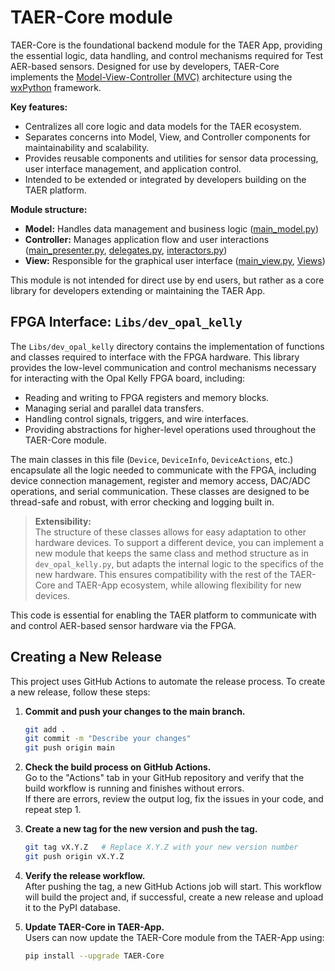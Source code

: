 # TAER-Core module

TAER-Core is the foundational backend module for the TAER App, providing the essential logic, data handling, and control mechanisms required for Test AER-based sensors. Designed for use by developers, TAER-Core implements the [Model-View-Controller (MVC)](https://wiki.wxpython.org/ModelViewController) architecture using the [wxPython](https://wiki.wxpython.org) framework. 

**Key features:**
- Centralizes all core logic and data models for the TAER ecosystem.
- Separates concerns into Model, View, and Controller components for maintainability and scalability.
- Provides reusable components and utilities for sensor data processing, user interface management, and application control.
- Intended to be extended or integrated by developers building on the TAER platform.

**Module structure:**
- **Model:** Handles data management and business logic ([main_model.py](https://github.com/rafo-og/TAER_Core/blob/main/src/TAER_Core/main_model.py))
- **Controller:** Manages application flow and user interactions ([main_presenter.py](https://github.com/rafo-og/TAER_Core/blob/main/src/TAER_Core/main_presenter.py), [delegates.py](https://github.com/rafo-og/TAER_Core/blob/main/src/TAER_Core/Controllers/delegates.py), [interactors.py](https://github.com/rafo-og/TAER_Core/blob/main/src/TAER_Core/Controllers/interactors.py))
- **View:** Responsible for the graphical user interface ([main_view.py](https://github.com/rafo-og/TAER_Core/blob/main/src/TAER_Core/main_view.py), [Views](https://github.com/rafo-og/TAER_Core/blob/main/src/TAER_Core/Views))

This module is not intended for direct use by end users, but rather as a core library for developers extending or maintaining the TAER App.

## FPGA Interface: `Libs/dev_opal_kelly`

The `Libs/dev_opal_kelly` directory contains the implementation of functions and classes required to interface with the FPGA hardware. This library provides the low-level communication and control mechanisms necessary for interacting with the Opal Kelly FPGA board, including:

- Reading and writing to FPGA registers and memory blocks.
- Managing serial and parallel data transfers.
- Handling control signals, triggers, and wire interfaces.
- Providing abstractions for higher-level operations used throughout the TAER-Core module.

The main classes in this file (`Device`, `DeviceInfo`, `DeviceActions`, etc.) encapsulate all the logic needed to communicate with the FPGA, including device connection management, register and memory access, DAC/ADC operations, and serial communication. These classes are designed to be thread-safe and robust, with error checking and logging built in.

> **Extensibility:**  
> The structure of these classes allows for easy adaptation to other hardware devices. To support a different device, you can implement a new module that keeps the same class and method structure as in `dev_opal_kelly.py`, but adapts the internal logic to the specifics of the new hardware. This ensures compatibility with the rest of the TAER-Core and TAER-App ecosystem, while allowing flexibility for new devices.

This code is essential for enabling the TAER platform to communicate with and control AER-based sensor hardware via the FPGA.

## Creating a New Release

This project uses GitHub Actions to automate the release process. To create a new release, follow these steps:

1. **Commit and push your changes to the main branch.**
   ```sh
   git add .
   git commit -m "Describe your changes"
   git push origin main
   ```

2. **Check the build process on GitHub Actions.**  
   Go to the "Actions" tab in your GitHub repository and verify that the build workflow is running and finishes without errors.  
   If there are errors, review the output log, fix the issues in your code, and repeat step 1.

3. **Create a new tag for the new version and push the tag.**
   ```sh
   git tag vX.Y.Z   # Replace X.Y.Z with your new version number
   git push origin vX.Y.Z
   ```

4. **Verify the release workflow.**  
   After pushing the tag, a new GitHub Actions job will start. This workflow will build the project and, if successful, create a new release and upload it to the PyPI database.

5. **Update TAER-Core in TAER-App.**  
   Users can now update the TAER-Core module from the TAER-App using:
   ```sh
   pip install --upgrade TAER-Core
   ```